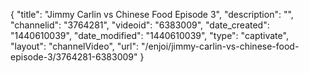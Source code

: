 {
    "title": "Jimmy Carlin vs Chinese Food Episode 3",
    "description": "",
    "channelid": "3764281",
    "videoid": "6383009",
    "date_created": "1440610039",
    "date_modified": "1440610039",
    "type": "captivate",
    "layout": "channelVideo",
    "url": "\/enjoi\/jimmy-carlin-vs-chinese-food-episode-3\/3764281-6383009"
}